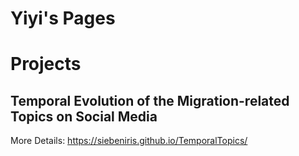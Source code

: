 # Yiyi's Pages


# Projects 

## Temporal Evolution of the Migration-related Topics on Social Media
 
More Details: https://siebeniris.github.io/TemporalTopics/

